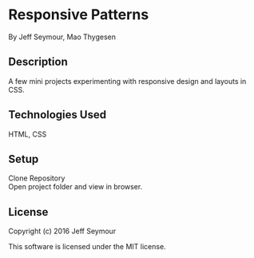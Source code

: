 # Responsive Patterns
By Jeff Seymour, Mao Thygesen

## Description
A few mini projects experimenting with responsive design and layouts in CSS.

## Technologies Used
HTML, CSS

## Setup  
Clone Repository  
Open project folder and view in browser.  

## License
Copyright (c) 2016 Jeff Seymour

This software is licensed under the MIT license.
